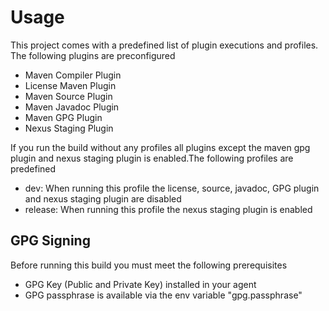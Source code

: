 # Usage

This project comes with a predefined list of plugin executions and profiles. The following plugins are preconfigured

* Maven Compiler Plugin
* License Maven Plugin
* Maven Source Plugin
* Maven Javadoc Plugin
* Maven GPG Plugin
* Nexus Staging Plugin

If you run the build without any profiles all plugins except the maven gpg plugin and nexus staging plugin is enabled.The following profiles are predefined

* dev: When running this profile the license, source, javadoc, GPG plugin and nexus staging plugin are disabled
* release: When running this profile the nexus staging plugin is enabled

## GPG Signing

Before running this build you must meet the following prerequisites

* GPG Key (Public and Private Key) installed in your agent
* GPG passphrase is available via the env variable "gpg.passphrase"   